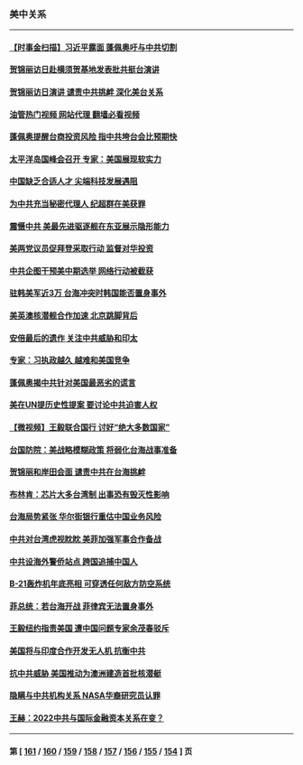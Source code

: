 ### 美中关系
---
#### [【时事金扫描】习近平露面 蓬佩奥吁与中共切割](../../pages/nf1412576/n13833843.md?09290845) 
#### [贺锦丽访日赴横须贺基地发表批共挺台演讲](../../pages/nf1412576/n13834622.md?09290845) 
#### [贺锦丽访日演讲 谴责中共挑衅 深化美台关系](../../pages/nf1412576/n13834465.md?09290845) 
#### [油管热门视频 网站代理 翻墙必看视频](http://209.222.30.114:81/youtube.html?09290845)
#### [蓬佩奥提醒台商投资风险 指中共垮台会比预期快](../../pages/nf1412576/n13834260.md?09290845) 
#### [太平洋岛国峰会召开 专家：美国展现软实力](../../pages/nf1412576/n13834401.md?09290845) 
#### [中国缺乏合适人才 尖端科技发展遇阻](../../pages/nf1412576/n13834298.md?09290845) 
#### [为中共充当秘密代理人 纪超群在美获罪](../../pages/nf1412576/n13833931.md?09290845) 
#### [震慑中共 美最先进驱逐舰在东亚展示隐形能力](../../pages/nf1412576/n13833918.md?09290845) 
#### [美两党议员促拜登采取行动 监督对华投资](../../pages/nf1412576/n13833908.md?09290845) 
#### [中共企图干预美中期选举 网络行动被截获](../../pages/nf1412576/n13833877.md?09290845) 
#### [驻韩美军近3万 台海冲突时韩国能否置身事外](../../pages/nf1412576/n13833401.md?09290845) 
#### [美英澳核潜舰合作加速 北京跳脚背后](../../pages/nf1412576/n13833345.md?09290845) 
#### [安倍最后的遗作 关注中共威胁和印太](../../pages/nf1412576/n13833342.md?09290845) 
#### [专家：习执政越久 越难和美国竞争](../../pages/nf1412576/n13833282.md?09290845) 
#### [蓬佩奥揭中共针对美国最恶劣的谎言](../../pages/nf1412576/n13833370.md?09290845) 
#### [美在UN提历史性提案 要讨论中共迫害人权](../../pages/nf1412576/n13833221.md?09290845) 
#### [【微视频】王毅联合国行 讨好“绝大多数国家”](../../pages/nf1412576/n13833075.md?09290845) 
#### [台国防院：美战略模糊政策 将弱化台海战事准备](../../pages/nf1412576/n13833077.md?09290845) 
#### [贺锦丽和岸田会面 谴责中共在台海挑衅](../../pages/nf1412576/n13833009.md?09290845) 
#### [布林肯：芯片大多台湾制 出事恐有毁灭性影响](../../pages/nf1412576/n13832891.md?09290845) 
#### [台海局势紧张 华尔街银行重估中国业务风险](../../pages/nf1412576/n13832677.md?09290845) 
#### [中共对台湾虎视眈眈 美菲加强军事合作备战](../../pages/nf1412576/n13832254.md?09290845) 
#### [中共设海外警侨站点 跨国追捕中国人](../../pages/nf1412576/n13831540.md?09290845) 
#### [B-21轰炸机年底亮相 可穿透任何敌方防空系统](../../pages/nf1412576/n13830029.md?09290845) 
#### [菲总统：若台海开战 菲律宾无法置身事外](../../pages/nf1412576/n13832077.md?09290845) 
#### [王毅纽约指责美国 遭中国问题专家余茂春驳斥](../../pages/nf1412576/n13831846.md?09290845) 
#### [美国将与印度合作开发无人机 抗衡中共](../../pages/nf1412576/n13831718.md?09290845) 
#### [抗中共威胁 美国推动为澳洲建造首批核潜艇](../../pages/nf1412576/n13831658.md?09290845) 
#### [隐瞒与中共机构关系 NASA华裔研究员认罪](../../pages/nf1412576/n13831664.md?09290845) 
#### [王赫：2022中共与国际金融资本关系在变？](../../pages/nf1412576/n13831097.md?09290845) 

---
#### 第 [ [161](./161.md?09290845) / [160](./160.md?09290845) / [159](./159.md?09290845) / [158](./158.md?09290845) / [157](./157.md?09290845) / [156](./156.md?09290845) / [155](./155.md?09290845) / [154](./154.md?09290845) ] 页
